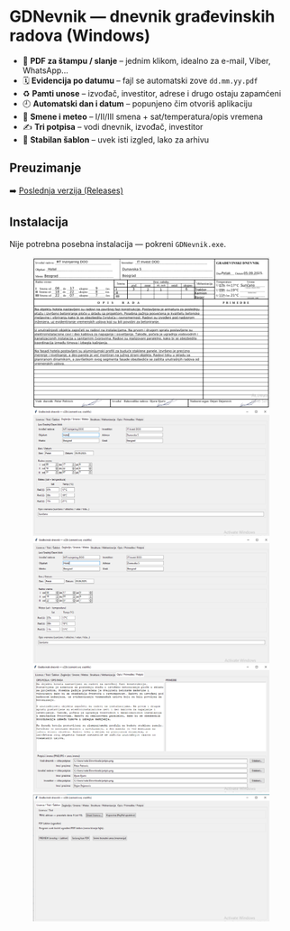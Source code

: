 # GDNevnik — dnevnik građevinskih radova (Windows)
- 📄 **PDF za štampu / slanje** – jednim klikom, idealno za e-mail, Viber, WhatsApp…
- 🗓️ **Evidencija po datumu** – fajl se automatski zove `dd.mm.yy.pdf`
- ♻️ **Pamti unose** – izvođač, investitor, adrese i drugo ostaju zapamćeni
- 🕘 **Automatski dan i datum** – popunjeno čim otvoriš aplikaciju
- 👷 **Smene i meteo** – I/II/III smena + sat/temperatura/opis vremena
- ✍️ **Tri potpisa** – vodi dnevnik, izvođač, investitor
- 🧾 **Stabilan šablon** – uvek isti izgled, lako za arhivu

## Preuzimanje
➡️ [Poslednja verzija (Releases)](../../releases/latest)


## Instalacija
Nije potrebna posebna instalacija — pokreni `GDNevnik.exe`.
<p align="center">
  <img src="pdf-primer.png" alt="Gradjevisnki dnevnik pdf primer" width="420">
  <img src="1.png" alt="Opis / Primedbe / Potpisi" width="420">
  <img src="2.png" alt="Opis / Primedbe / Potpisi" width="420">
  <img src="3.png" alt="Opis / Primedbe / Potpisi" width="420">
  <img src="4.png" alt="Opis / Primedbe / Potpisi" width="420">
</p>

